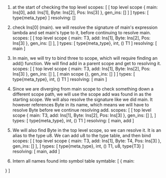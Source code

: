 1. at the start of checking the top level
scopes: [
  [ top level scope
    { main: Ins[0], add: Ins[1], Byte: Ins[2], Pos: Ins[3] },
    gen_ins: []
  ]
]
types: [ type{meta_type} ]
resolving: []

2. check Ins[0] (main). we will resolve the signature of main's expression lambda and
set main's type to it, before continuing to resolve main.
scopes: [
  [ top level scope
    { main: T3, add: Ins[1], Byte: Ins[2], Pos: Ins[3] },
    gen_ins: []
  ],
]
types: [ type{meta_type}, int, \() T1 ]
resolving: [ main ]

3. In main, we will try to bind three to scope, which will require finding an add()
function. We will find add in a parent scope and get to resolving it.
scopes: [
  [ top level scope
    { main: T3, add: Ins[1], Byte: Ins[2], Pos: Ins[3] },
    gen_ins: []
  ],
  [ main scope
    {},
    gen_ins: []
  ]
]
types: [ type{meta_type}, int, \() T1 ]
resolving: [ main ]

4. Since we are diverging from main scope to check something down a different scope path, we will
use the scope add was found in as the starting scope. We will also resolve the signature like we
did main. It however references Byte in its name, which means we will have to resolve Byte before
we continue resolving add.
scopes: [
  [ top level scope
    { main: T3, add: Ins[1], Byte: Ins[2], Pos: Ins[3] },
    gen_ins: []
  ],
]
types: [ type{meta_type}, int, \() T1 ]
resolving: [ main, add ]

5. We will also find Byte in the top level scope, so we can resolve it. It is an alias to the type
u8. We can add u8 to the type table, and then bind
scopes: [
  [ top level scope
    { main: T3, add: Ins[1], Byte: T4, Pos: Ins[3] },
    gen_ins: []
  ],
]
types: [ type{meta_type}, int, \() T1, u8, type{T3} ]
resolving: [ main, add ]


1. Intern all names found into symbol table
symtable: [
  {
    main:

  }
]
